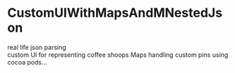 # CustomUIWithMapsAndMNestedJson
real life json parsing  
custom UI for representing coffee shoops 
Maps handling
custom pins 
using cocoa pods...
